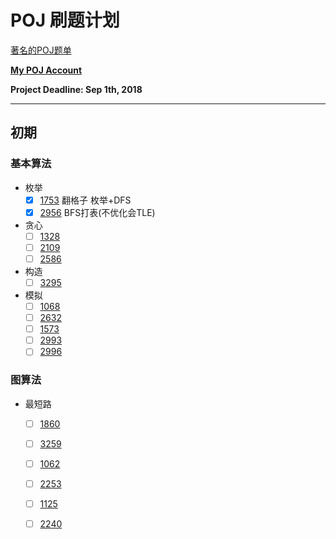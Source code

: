 # POJ 刷题计划
[著名的POJ题单](https://vjudge.net/article/6)

**[My POJ Account](http://poj.org/userstatus?user_id=ReStartercc)**

**Project Deadline: Sep 1th, 2018**

-----------

## 初期

### 基本算法

- 枚举
    - [x] [1753](https://github.com/NewReStarter/Training/tree/master/POJ/1753) 翻格子 枚举+DFS
    - [x] [2956](https://github.com/NewReStarter/Training/tree/master/POJ/2956) BFS打表(不优化会TLE)
- 贪心
    - [ ] [1328](https://github.com/NewReStarter/Training/tree/master/POJ/1328)
    - [ ] [2109](https://github.com/NewReStarter/Training/tree/master/POJ/2109)
    - [ ] [2586](https://github.com/NewReStarter/Training/tree/master/POJ/2586)
- 构造
    - [ ] [3295](https://github.com/NewReStarter/Training/tree/master/POJ/3295)
- 模拟
    - [ ] [1068](https://github.com/NewReStarter/Training/tree/master/POJ/1068)
    - [ ] [2632](https://github.com/NewReStarter/Training/tree/master/POJ/2632)
    - [ ] [1573](https://github.com/NewReStarter/Training/tree/master/POJ/1573)
    - [ ] [2993](https://github.com/NewReStarter/Training/tree/master/POJ/2993)
    - [ ] [2996](https://github.com/NewReStarter/Training/tree/master/POJ/2996)

### 图算法
- 最短路
    - [ ] [1860](https://github.com/NewReStarter/Training/tree/master/POJ/1860)
    - [ ] [3259](https://github.com/NewReStarter/Training/tree/master/POJ/3259)
    - [ ] [1062](https://github.com/NewReStarter/Training/tree/master/POJ/1062)
    - [ ] [2253](https://github.com/NewReStarter/Training/tree/master/POJ/2253)
    - [ ] [1125](https://github.com/NewReStarter/Training/tree/master/POJ/1125)
    - [ ] [2240](https://github.com/NewReStarter/Training/tree/master/POJ/2240)

